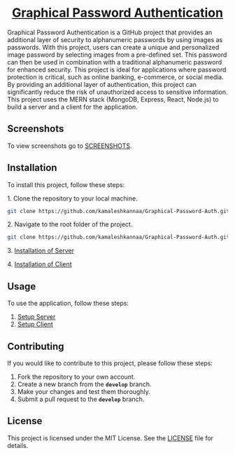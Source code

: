 <h1 align="center"><a href="https://graphical-auth-client.vercel.app/">Graphical Password Authentication</a></h1>


Graphical Password Authentication is a GitHub project that provides an additional layer of security to alphanumeric passwords by using images as passwords. With this project, users can create a unique and personalized image password by selecting images from a pre-defined set. This password can then be used in combination with a traditional alphanumeric password for enhanced security. This project is ideal for applications where password protection is critical, such as online banking, e-commerce, or social media. By providing an additional layer of authentication, this project can significantly reduce the risk of unauthorized access to sensitive information. This project uses the MERN stack (MongoDB, Express, React, Node.js) to build a server and a client for the application.

## Screenshots
To view screenshots go to <a href="https://github.com/kamaleshkannaa/Graphical-Password-Auth/blob/main/SCREENSHOTS.md">SCREENSHOTS</a>.

## Installation
To install this project, follow these steps:<br>

<p>1. Clone the repository to your local machine.</p>

```bash
git clone https://github.com/kamaleshkannaa/Graphical-Password-Auth.git
```

<p>2. Navigate to the root folder of the project.</p>

```bash
git clone https://github.com/kamaleshkannaa/Graphical-Password-Auth.git
```

<p>3. <a href="https://github.com/kamaleshkannaa/Graphical-Password-Auth/blob/main/server/README.md#installation">Installation of Server</a></p>
<p>4. <a href="https://github.com/kamaleshkannaa/Graphical-Password-Auth/blob/main/client/README.md#installation">Installation of Client</a></p>

## Usage
To use the application, follow these steps:

1. <a href="https://github.com/kamaleshkannaa/Graphical-Password-Auth/tree/main/server#usage">Setup Server</a>
2. <a href="https://github.com/kamaleshkannaa/Graphical-Password-Auth/tree/main/client#usage">Setup Client</a>

## Contributing
If you would like to contribute to this project, please follow these steps:

1. Fork the repository to your own account.
2. Create a new branch from the **`develop`** branch.
3. Make your changes and test them thoroughly.
4. Submit a pull request to the **`develop`** branch.

## License
This project is licensed under the MIT License. See the <a href="https://github.com/kamaleshkannaa/Graphical-Password-Auth/blob/main/LICENSE">LICENSE</a> file for details.

